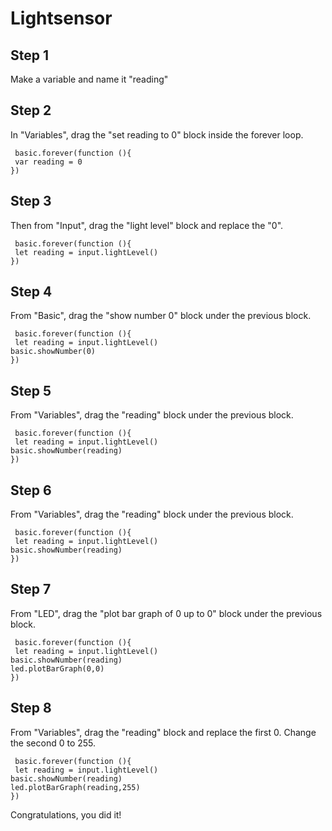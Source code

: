 # Lightsensor

## Step 1

Make a variable and name it "reading" 

## Step 2

In "Variables", drag the "set reading to 0" block inside the forever loop. 

```blocks
 basic.forever(function (){
 var reading = 0
})
```

## Step 3
Then from "Input", drag the "light level" block and replace the "0".

```blocks
 basic.forever(function (){
 let reading = input.lightLevel()
})
```

## Step 4
From "Basic", drag the "show number 0" block under the previous block.
```blocks
 basic.forever(function (){
 let reading = input.lightLevel()
basic.showNumber(0)
})
```

## Step 5
From "Variables", drag the "reading" block under the previous block.
```blocks
 basic.forever(function (){
 let reading = input.lightLevel()
basic.showNumber(reading)
})
```

## Step 6
From "Variables", drag the "reading" block under the previous block.
```blocks
 basic.forever(function (){
 let reading = input.lightLevel()
basic.showNumber(reading)
})
```

## Step 7
From "LED", drag the "plot bar graph of 0 up to 0" block under the previous block.
```blocks
 basic.forever(function (){
 let reading = input.lightLevel()
basic.showNumber(reading)
led.plotBarGraph(0,0)
})
```

## Step 8
From "Variables", drag the "reading" block and replace the first 0. Change the second 0 to 255.
```blocks
 basic.forever(function (){
 let reading = input.lightLevel()
basic.showNumber(reading)
led.plotBarGraph(reading,255)
})
```
Congratulations, you did it!

<script src="https://makecode.com/gh-pages-embed.js"></script><script>makeCodeRender("{{ site.makecode.home_url }}", "{{ site.github.owner_name }}/{{ site.github.repository_name }}");</script>
